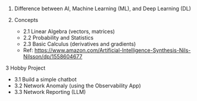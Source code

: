 1. Difference between AI, Machine Learning (ML), and Deep Learning (DL)

2. Concepts
    - 2.1  Linear Algebra (vectors, matrices)
    - 2.2 Probability and Statistics
    - 2.3 Basic Calculus (derivatives and gradients)
    - Ref: https://www.amazon.com/Artificial-Intelligence-Synthesis-Nils-Nilsson/dp/1558604677

3 Hobby Project
- 3.1  Build a simple chatbot
- 3.2  Network Anomaly (using the Observability App)
- 3.3  Network Reporting (LLM)
